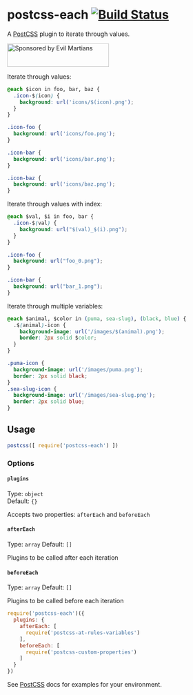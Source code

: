 # postcss-each [![Build Status][ci-img]][ci]

A [PostCSS] plugin to iterate through values.

[PostCSS]: https://github.com/postcss/postcss
[ci-img]:  https://travis-ci.org/outpunk/postcss-each.svg
[ci]:      https://travis-ci.org/outpunk/postcss-each

<a href="https://evilmartians.com/?utm_source=postcss-each">
<img src="https://evilmartians.com/badges/sponsored-by-evil-martians.svg" alt="Sponsored by Evil Martians" width="236" height="54">
</a>

Iterate through values:

```css
@each $icon in foo, bar, baz {
  .icon-$(icon) {
    background: url('icons/$(icon).png');
  }
}
```

```css
.icon-foo {
  background: url('icons/foo.png');
}

.icon-bar {
  background: url('icons/bar.png');
}

.icon-baz {
  background: url('icons/baz.png');
}
```

Iterate through values with index:

```css
@each $val, $i in foo, bar {
  .icon-$(val) {
    background: url("$(val)_$(i).png");
  }
}
```

```css
.icon-foo {
  background: url("foo_0.png");
}

.icon-bar {
  background: url("bar_1.png");
}
```

Iterate through multiple variables:

```css
@each $animal, $color in (puma, sea-slug), (black, blue) {
  .$(animal)-icon {
    background-image: url('/images/$(animal).png');
    border: 2px solid $color;
  }
}
```

```css
.puma-icon {
  background-image: url('/images/puma.png');
  border: 2px solid black;
}
.sea-slug-icon {
  background-image: url('/images/sea-slug.png');
  border: 2px solid blue;
}
```

## Usage

```js
postcss([ require('postcss-each') ])
```

### Options

#### `plugins`

Type: `object`  
Default: `{}`

Accepts two properties: `afterEach` and `beforeEach`

#### `afterEach`

Type: `array`
Default: `[]`

Plugins to be called after each iteration

#### `beforeEach`

Type: `array`
Default: `[]`

Plugins to be called before each iteration

```javascript
require('postcss-each')({
  plugins: {
    afterEach: [
      require('postcss-at-rules-variables')
    ],
    beforeEach: [
      require('postcss-custom-properties')
    ]
  }
})
```


See [PostCSS] docs for examples for your environment.
